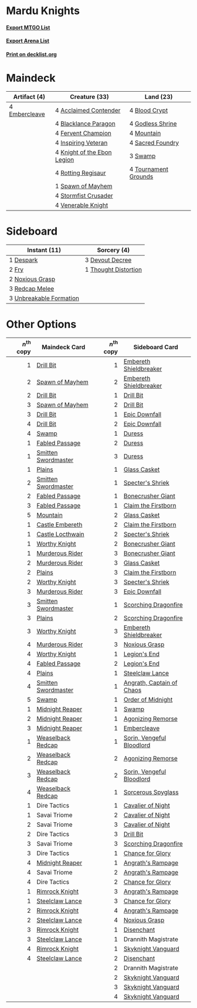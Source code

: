 # Mardu Knights

#### [Export MTGO List](../collection/Mardu%20Knights/Mardu%20Knights.txt)
#### [Export Arena List](../collection/Mardu%20Knights/Mardu%20Knights_arena.txt)
#### [Print on decklist.org](http://decklist.org/?deckmain=4%09Acclaimed%20Contender%0A4%09Blacklance%20Paragon%0A4%09Blood%20Crypt%0A4%09Embercleave%0A4%09Fervent%20Champion%0A4%09Godless%20Shrine%0A4%09Inspiring%20Veteran%0A4%09Knight%20of%20the%20Ebon%20Legion%0A4%09Mountain%0A4%09Rotting%20Regisaur%0A4%09Sacred%20Foundry%0A1%09Spawn%20of%20Mayhem%0A4%09Stormfist%20Crusader%0A3%09Swamp%0A4%09Tournament%20Grounds%0A4%09Venerable%20Knight&deckside=1%09Despark%0A3%09Devout%20Decree%0A2%09Fry%0A2%09Noxious%20Grasp%0A3%09Redcap%20Melee%0A1%09Thought%20Distortion%0A3%09Unbreakable%20Formation)
# Maindeck

|                                      Artifact (4)                                      |                                            Creature (33)                                             |                                           Land (23)                                           |
|----------------------------------------------------------------------------------------|------------------------------------------------------------------------------------------------------|-----------------------------------------------------------------------------------------------|
|4 [Embercleave](http://gatherer.wizards.com/Pages/Card/Details.aspx?multiverseid=473082)|4 [Acclaimed Contender](http://gatherer.wizards.com/Pages/Card/Details.aspx?multiverseid=472963)      |4 [Blood Crypt](http://gatherer.wizards.com/Pages/Card/Details.aspx?multiverseid=97102)        |
|                                                                                        |4 [Blacklance Paragon](http://gatherer.wizards.com/Pages/Card/Details.aspx?multiverseid=473041)       |4 [Godless Shrine](http://gatherer.wizards.com/Pages/Card/Details.aspx?multiverseid=405099)    |
|                                                                                        |4 [Fervent Champion](http://gatherer.wizards.com/Pages/Card/Details.aspx?multiverseid=473086)         |4 [Mountain](http://gatherer.wizards.com/Pages/Card/Details.aspx?multiverseid=439859)          |
|                                                                                        |4 [Inspiring Veteran](http://gatherer.wizards.com/Pages/Card/Details.aspx?multiverseid=473156)        |4 [Sacred Foundry](http://gatherer.wizards.com/Pages/Card/Details.aspx?multiverseid=405106)    |
|                                                                                        |4 [Knight of the Ebon Legion](http://gatherer.wizards.com/Pages/Card/Details.aspx?multiverseid=466859)|3 [Swamp](http://gatherer.wizards.com/Pages/Card/Details.aspx?multiverseid=439858)             |
|                                                                                        |4 [Rotting Regisaur](http://gatherer.wizards.com/Pages/Card/Details.aspx?multiverseid=466865)         |4 [Tournament Grounds](http://gatherer.wizards.com/Pages/Card/Details.aspx?multiverseid=473210)|
|                                                                                        |1 [Spawn of Mayhem](http://gatherer.wizards.com/Pages/Card/Details.aspx?multiverseid=457229)          |                                                                                               |
|                                                                                        |4 [Stormfist Crusader](http://gatherer.wizards.com/Pages/Card/Details.aspx?multiverseid=473165)       |                                                                                               |
|                                                                                        |4 [Venerable Knight](http://gatherer.wizards.com/Pages/Card/Details.aspx?multiverseid=472997)         |                                                                                               |


# Sideboard

|                                           Instant (11)                                           |                                          Sorcery (4)                                          |
|--------------------------------------------------------------------------------------------------|-----------------------------------------------------------------------------------------------|
|1 [Despark](http://gatherer.wizards.com/Pages/Card/Details.aspx?multiverseid=461117)              |3 [Devout Decree](http://gatherer.wizards.com/Pages/Card/Details.aspx?multiverseid=466767)     |
|2 [Fry](http://gatherer.wizards.com/Pages/Card/Details.aspx?multiverseid=466894)                  |1 [Thought Distortion](http://gatherer.wizards.com/Pages/Card/Details.aspx?multiverseid=466871)|
|2 [Noxious Grasp](http://gatherer.wizards.com/Pages/Card/Details.aspx?multiverseid=466864)        |                                                                                               |
|3 [Redcap Melee](http://gatherer.wizards.com/Pages/Card/Details.aspx?multiverseid=473097)         |                                                                                               |
|3 [Unbreakable Formation](http://gatherer.wizards.com/Pages/Card/Details.aspx?multiverseid=457173)|                                                                                               |


# Other Options

|*n*<sup>th</sup> copy|                                        Maindeck Card                                         |*n*<sup>th</sup> copy|                                           Sideboard Card                                           |
|--------------------:|----------------------------------------------------------------------------------------------|--------------------:|----------------------------------------------------------------------------------------------------|
|                    1|[Drill Bit](http://gatherer.wizards.com/Pages/Card/Details.aspx?multiverseid=457217)          |                    1|[Embereth Shieldbreaker](http://gatherer.wizards.com/Pages/Card/Details.aspx?multiverseid=473084)   |
|                    2|[Spawn of Mayhem](http://gatherer.wizards.com/Pages/Card/Details.aspx?multiverseid=457229)    |                    2|[Embereth Shieldbreaker](http://gatherer.wizards.com/Pages/Card/Details.aspx?multiverseid=473084)   |
|                    2|[Drill Bit](http://gatherer.wizards.com/Pages/Card/Details.aspx?multiverseid=457217)          |                    1|[Drill Bit](http://gatherer.wizards.com/Pages/Card/Details.aspx?multiverseid=457217)                |
|                    3|[Spawn of Mayhem](http://gatherer.wizards.com/Pages/Card/Details.aspx?multiverseid=457229)    |                    2|[Drill Bit](http://gatherer.wizards.com/Pages/Card/Details.aspx?multiverseid=457217)                |
|                    3|[Drill Bit](http://gatherer.wizards.com/Pages/Card/Details.aspx?multiverseid=457217)          |                    1|[Epic Downfall](http://gatherer.wizards.com/Pages/Card/Details.aspx?multiverseid=473047)            |
|                    4|[Drill Bit](http://gatherer.wizards.com/Pages/Card/Details.aspx?multiverseid=457217)          |                    2|[Epic Downfall](http://gatherer.wizards.com/Pages/Card/Details.aspx?multiverseid=473047)            |
|                    4|[Swamp](http://gatherer.wizards.com/Pages/Card/Details.aspx?multiverseid=439858)              |                    1|[Duress](http://gatherer.wizards.com/Pages/Card/Details.aspx?multiverseid=14557)                    |
|                    1|[Fabled Passage](http://gatherer.wizards.com/Pages/Card/Details.aspx?multiverseid=473206)     |                    2|[Duress](http://gatherer.wizards.com/Pages/Card/Details.aspx?multiverseid=14557)                    |
|                    1|[Smitten Swordmaster](http://gatherer.wizards.com/Pages/Card/Details.aspx?multiverseid=473067)|                    3|[Duress](http://gatherer.wizards.com/Pages/Card/Details.aspx?multiverseid=14557)                    |
|                    1|[Plains](http://gatherer.wizards.com/Pages/Card/Details.aspx?multiverseid=439856)             |                    1|[Glass Casket](http://gatherer.wizards.com/Pages/Card/Details.aspx?multiverseid=472977)             |
|                    2|[Smitten Swordmaster](http://gatherer.wizards.com/Pages/Card/Details.aspx?multiverseid=473067)|                    1|[Specter's Shriek](http://gatherer.wizards.com/Pages/Card/Details.aspx?multiverseid=473068)         |
|                    2|[Fabled Passage](http://gatherer.wizards.com/Pages/Card/Details.aspx?multiverseid=473206)     |                    1|[Bonecrusher Giant](http://gatherer.wizards.com/Pages/Card/Details.aspx?multiverseid=473077)        |
|                    3|[Fabled Passage](http://gatherer.wizards.com/Pages/Card/Details.aspx?multiverseid=473206)     |                    1|[Claim the Firstborn](http://gatherer.wizards.com/Pages/Card/Details.aspx?multiverseid=473080)      |
|                    5|[Mountain](http://gatherer.wizards.com/Pages/Card/Details.aspx?multiverseid=439859)           |                    2|[Glass Casket](http://gatherer.wizards.com/Pages/Card/Details.aspx?multiverseid=472977)             |
|                    1|[Castle Embereth](http://gatherer.wizards.com/Pages/Card/Details.aspx?multiverseid=473201)    |                    2|[Claim the Firstborn](http://gatherer.wizards.com/Pages/Card/Details.aspx?multiverseid=473080)      |
|                    1|[Castle Locthwain](http://gatherer.wizards.com/Pages/Card/Details.aspx?multiverseid=473203)   |                    2|[Specter's Shriek](http://gatherer.wizards.com/Pages/Card/Details.aspx?multiverseid=473068)         |
|                    1|[Worthy Knight](http://gatherer.wizards.com/Pages/Card/Details.aspx?multiverseid=472998)      |                    2|[Bonecrusher Giant](http://gatherer.wizards.com/Pages/Card/Details.aspx?multiverseid=473077)        |
|                    1|[Murderous Rider](http://gatherer.wizards.com/Pages/Card/Details.aspx?multiverseid=473059)    |                    3|[Bonecrusher Giant](http://gatherer.wizards.com/Pages/Card/Details.aspx?multiverseid=473077)        |
|                    2|[Murderous Rider](http://gatherer.wizards.com/Pages/Card/Details.aspx?multiverseid=473059)    |                    3|[Glass Casket](http://gatherer.wizards.com/Pages/Card/Details.aspx?multiverseid=472977)             |
|                    2|[Plains](http://gatherer.wizards.com/Pages/Card/Details.aspx?multiverseid=439856)             |                    3|[Claim the Firstborn](http://gatherer.wizards.com/Pages/Card/Details.aspx?multiverseid=473080)      |
|                    2|[Worthy Knight](http://gatherer.wizards.com/Pages/Card/Details.aspx?multiverseid=472998)      |                    3|[Specter's Shriek](http://gatherer.wizards.com/Pages/Card/Details.aspx?multiverseid=473068)         |
|                    3|[Murderous Rider](http://gatherer.wizards.com/Pages/Card/Details.aspx?multiverseid=473059)    |                    3|[Epic Downfall](http://gatherer.wizards.com/Pages/Card/Details.aspx?multiverseid=473047)            |
|                    3|[Smitten Swordmaster](http://gatherer.wizards.com/Pages/Card/Details.aspx?multiverseid=473067)|                    1|[Scorching Dragonfire](http://gatherer.wizards.com/Pages/Card/Details.aspx?multiverseid=473101)     |
|                    3|[Plains](http://gatherer.wizards.com/Pages/Card/Details.aspx?multiverseid=439856)             |                    2|[Scorching Dragonfire](http://gatherer.wizards.com/Pages/Card/Details.aspx?multiverseid=473101)     |
|                    3|[Worthy Knight](http://gatherer.wizards.com/Pages/Card/Details.aspx?multiverseid=472998)      |                    3|[Embereth Shieldbreaker](http://gatherer.wizards.com/Pages/Card/Details.aspx?multiverseid=473084)   |
|                    4|[Murderous Rider](http://gatherer.wizards.com/Pages/Card/Details.aspx?multiverseid=473059)    |                    3|[Noxious Grasp](http://gatherer.wizards.com/Pages/Card/Details.aspx?multiverseid=466864)            |
|                    4|[Worthy Knight](http://gatherer.wizards.com/Pages/Card/Details.aspx?multiverseid=472998)      |                    1|[Legion's End](http://gatherer.wizards.com/Pages/Card/Details.aspx?multiverseid=466860)             |
|                    4|[Fabled Passage](http://gatherer.wizards.com/Pages/Card/Details.aspx?multiverseid=473206)     |                    2|[Legion's End](http://gatherer.wizards.com/Pages/Card/Details.aspx?multiverseid=466860)             |
|                    4|[Plains](http://gatherer.wizards.com/Pages/Card/Details.aspx?multiverseid=439856)             |                    1|[Steelclaw Lance](http://gatherer.wizards.com/Pages/Card/Details.aspx?multiverseid=473164)          |
|                    4|[Smitten Swordmaster](http://gatherer.wizards.com/Pages/Card/Details.aspx?multiverseid=473067)|                    1|[Angrath, Captain of Chaos](http://gatherer.wizards.com/Pages/Card/Details.aspx?multiverseid=461154)|
|                    5|[Swamp](http://gatherer.wizards.com/Pages/Card/Details.aspx?multiverseid=439858)              |                    1|[Order of Midnight](http://gatherer.wizards.com/Pages/Card/Details.aspx?multiverseid=473061)        |
|                    1|[Midnight Reaper](http://gatherer.wizards.com/Pages/Card/Details.aspx?multiverseid=452827)    |                    1|[Swamp](http://gatherer.wizards.com/Pages/Card/Details.aspx?multiverseid=439858)                    |
|                    2|[Midnight Reaper](http://gatherer.wizards.com/Pages/Card/Details.aspx?multiverseid=452827)    |                    1|[Agonizing Remorse](http://gatherer.wizards.com/Pages/Card/Details.aspx?multiverseid=476334)        |
|                    3|[Midnight Reaper](http://gatherer.wizards.com/Pages/Card/Details.aspx?multiverseid=452827)    |                    1|[Embercleave](http://gatherer.wizards.com/Pages/Card/Details.aspx?multiverseid=473082)              |
|                    1|[Weaselback Redcap](http://gatherer.wizards.com/Pages/Card/Details.aspx?multiverseid=473110)  |                    1|[Sorin, Vengeful Bloodlord](http://gatherer.wizards.com/Pages/Card/Details.aspx?multiverseid=461144)|
|                    2|[Weaselback Redcap](http://gatherer.wizards.com/Pages/Card/Details.aspx?multiverseid=473110)  |                    2|[Agonizing Remorse](http://gatherer.wizards.com/Pages/Card/Details.aspx?multiverseid=476334)        |
|                    3|[Weaselback Redcap](http://gatherer.wizards.com/Pages/Card/Details.aspx?multiverseid=473110)  |                    2|[Sorin, Vengeful Bloodlord](http://gatherer.wizards.com/Pages/Card/Details.aspx?multiverseid=461144)|
|                    4|[Weaselback Redcap](http://gatherer.wizards.com/Pages/Card/Details.aspx?multiverseid=473110)  |                    1|[Sorcerous Spyglass](http://gatherer.wizards.com/Pages/Card/Details.aspx?multiverseid=435407)       |
|                    1|Dire Tactics                                                                                  |                    1|[Cavalier of Night](http://gatherer.wizards.com/Pages/Card/Details.aspx?multiverseid=466848)        |
|                    1|Savai Triome                                                                                  |                    2|[Cavalier of Night](http://gatherer.wizards.com/Pages/Card/Details.aspx?multiverseid=466848)        |
|                    2|Savai Triome                                                                                  |                    3|[Cavalier of Night](http://gatherer.wizards.com/Pages/Card/Details.aspx?multiverseid=466848)        |
|                    2|Dire Tactics                                                                                  |                    3|[Drill Bit](http://gatherer.wizards.com/Pages/Card/Details.aspx?multiverseid=457217)                |
|                    3|Savai Triome                                                                                  |                    3|[Scorching Dragonfire](http://gatherer.wizards.com/Pages/Card/Details.aspx?multiverseid=473101)     |
|                    3|Dire Tactics                                                                                  |                    1|[Chance for Glory](http://gatherer.wizards.com/Pages/Card/Details.aspx?multiverseid=452909)         |
|                    4|[Midnight Reaper](http://gatherer.wizards.com/Pages/Card/Details.aspx?multiverseid=452827)    |                    1|[Angrath's Rampage](http://gatherer.wizards.com/Pages/Card/Details.aspx?multiverseid=461112)        |
|                    4|Savai Triome                                                                                  |                    2|[Angrath's Rampage](http://gatherer.wizards.com/Pages/Card/Details.aspx?multiverseid=461112)        |
|                    4|Dire Tactics                                                                                  |                    2|[Chance for Glory](http://gatherer.wizards.com/Pages/Card/Details.aspx?multiverseid=452909)         |
|                    1|[Rimrock Knight](http://gatherer.wizards.com/Pages/Card/Details.aspx?multiverseid=473099)     |                    3|[Angrath's Rampage](http://gatherer.wizards.com/Pages/Card/Details.aspx?multiverseid=461112)        |
|                    1|[Steelclaw Lance](http://gatherer.wizards.com/Pages/Card/Details.aspx?multiverseid=473164)    |                    3|[Chance for Glory](http://gatherer.wizards.com/Pages/Card/Details.aspx?multiverseid=452909)         |
|                    2|[Rimrock Knight](http://gatherer.wizards.com/Pages/Card/Details.aspx?multiverseid=473099)     |                    4|[Angrath's Rampage](http://gatherer.wizards.com/Pages/Card/Details.aspx?multiverseid=461112)        |
|                    2|[Steelclaw Lance](http://gatherer.wizards.com/Pages/Card/Details.aspx?multiverseid=473164)    |                    4|[Noxious Grasp](http://gatherer.wizards.com/Pages/Card/Details.aspx?multiverseid=466864)            |
|                    3|[Rimrock Knight](http://gatherer.wizards.com/Pages/Card/Details.aspx?multiverseid=473099)     |                    1|[Disenchant](http://gatherer.wizards.com/Pages/Card/Details.aspx?multiverseid=847)                  |
|                    3|[Steelclaw Lance](http://gatherer.wizards.com/Pages/Card/Details.aspx?multiverseid=473164)    |                    1|Drannith Magistrate                                                                                 |
|                    4|[Rimrock Knight](http://gatherer.wizards.com/Pages/Card/Details.aspx?multiverseid=473099)     |                    1|[Skyknight Vanguard](http://gatherer.wizards.com/Pages/Card/Details.aspx?multiverseid=466972)       |
|                    4|[Steelclaw Lance](http://gatherer.wizards.com/Pages/Card/Details.aspx?multiverseid=473164)    |                    2|[Disenchant](http://gatherer.wizards.com/Pages/Card/Details.aspx?multiverseid=847)                  |
|                     |                                                                                              |                    2|Drannith Magistrate                                                                                 |
|                     |                                                                                              |                    2|[Skyknight Vanguard](http://gatherer.wizards.com/Pages/Card/Details.aspx?multiverseid=466972)       |
|                     |                                                                                              |                    3|[Skyknight Vanguard](http://gatherer.wizards.com/Pages/Card/Details.aspx?multiverseid=466972)       |
|                     |                                                                                              |                    4|[Skyknight Vanguard](http://gatherer.wizards.com/Pages/Card/Details.aspx?multiverseid=466972)       |


